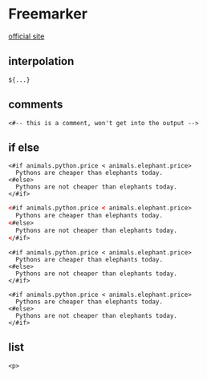 # Freemarker

[official site](https://freemarker.apache.org)

## interpolation

```freemarker
${...}
```

## comments

```freemarker
<#-- this is a comment, won't get into the output -->
```

## if else

```velocity
<#if animals.python.price < animals.elephant.price>
  Pythons are cheaper than elephants today.
<#else>
  Pythons are not cheaper than elephants today.
</#if>
```

```html
<#if animals.python.price < animals.elephant.price>
  Pythons are cheaper than elephants today.
<#else>
  Pythons are not cheaper than elephants today.
</#if>
```

```
<#if animals.python.price < animals.elephant.price>
  Pythons are cheaper than elephants today.
<#else>
  Pythons are not cheaper than elephants today.
</#if>
```

```freemarker
<#if animals.python.price < animals.elephant.price>
  Pythons are cheaper than elephants today.
<#else>
  Pythons are not cheaper than elephants today.
</#if>
```

## list

```freemarker
<p>
```